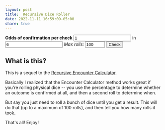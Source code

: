 ```yaml
---
layout: post
title:  Recursive Dice Roller
date: 2022-11-11 16:59:09-05:00
share: true
---
```

**Odds of confirmation per check**
<input id = "odds" type="number" min = "1" value="1" size="3"></input> in <input id = "sides" type="number" min = "1" value="6" size="3"></input>
_Max rolls:_ <input id = "max" type="number" min = "1" max="100" value="100" size="3"></input>
<button onclick="roll()">Check</button> <span id="log"></span>
<script>
	let log = document.getElementById("log");
	let odds = document.getElementById("odds"),
		sides = document.getElementById("sides"),
		max = document.getElementById("max");
	
	function prnt (s) {
		log.innerHTML = s;
	}
	
	function test (o = 1, s = 6, m = 100, i = 1) {
		let r = false;
		r = (((Math.random() * s) < o) && i) || ((++i <= m) && test(o,s,m,i));
		return r;
	}
	
	function roll(o=odds.value, s = sides.value, m = max.value) {
		let check = test(o,s,m);
		if (check) {
			prnt(`Confirmed on roll ${check}.`);
		} else prnt(`Could not confirm after ${m} rolls.`);
	};
</script>

## What is this?
This is a sequel to the [Recursive Encounter Calculator](https://todistantlands.github.io/2019/06/17/the-recursive-encounter-calculator-for.html).

Basically I realized that the Encounter Calculator method works great if you're rolling physical dice -- you use the percentage to determine whether an outcome is confirmed at all, and then a second roll to determine when.

But say you just need to roll a bunch of dice until you get a result. This will do that (up to a maximum of 100 rolls), and then tell you how many rolls it took.

That's all! Enjoy!